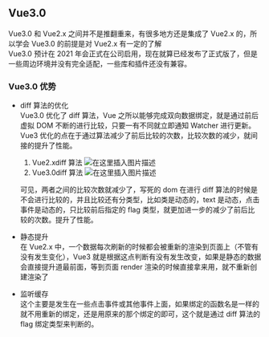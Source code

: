 ## Vue3.0

Vue3.0 和 Vue2.x 之间并不是推翻重来，有很多地方还是集成了 Vue2.x 的，所以学会 Vue3.0 的前提是对 Vue2.x 有一定的了解  
Vue3.0 预计在 2021 年会正式在公司启用，现在就算已经发布了正式版了，但是一些周边环境并没有完全适配，一些库和插件还没有兼容。

### Vue3.0 优势

- diff 算法的优化  
  Vue3.0 优化了 diff 算法，Vue 之所以能够完成双向数据绑定，就是通过前后虚拟 DOM 不断的进行比较，只要一有不同就立即通知 Watcher 进行更新。Vue3 优化的点在于通过算法减少了前后比较的次数，比较次数的减少，就间接的提升了性能。

  1. Vue2.xdiff 算法
     ![在这里插入图片描述](https://img-blog.csdnimg.cn/20200927200826958.png?x-oss-process=image/watermark,type_ZmFuZ3poZW5naGVpdGk,shadow_10,text_aHR0cHM6Ly9ibG9nLmNzZG4ubmV0L3dlaXhpbl80NjI0MDE2Mg==,size_16,color_FFFFFF,t_70#pic_center)
  2. Vue3.0diff 算法
     ![在这里插入图片描述](https://img-blog.csdnimg.cn/20200927201028182.png?x-oss-process=image/watermark,type_ZmFuZ3poZW5naGVpdGk,shadow_10,text_aHR0cHM6Ly9ibG9nLmNzZG4ubmV0L3dlaXhpbl80NjI0MDE2Mg==,size_16,color_FFFFFF,t_70#pic_center)

  可见，两者之间的比较次数就减少了，写死的 dom 在进行 diff 算法的时候是不会进行比较的，并且比较还有分类型，比如类是动态的，text 是动态，点击事件是动态的，只比较前后指定的 flag 类型，就更加进一步的减少了前后比较的次数。提升了性能。

- 静态提升  
  在 Vue2.x 中，一个数据每次刷新的时候都会被重新的渲染到页面上（不管有没有发生变化），Vue3 就是根据这点判断有没有发生改变，如果是静态的数据会直接提升道最前面，等到页面 render 渲染的时候直接拿来用，就不重新创建渲染了

- 监听缓存  
  这个主要是发生在一些点击事件或其他事件上面，如果绑定的函数名是一样的就不用重新的绑定，还是用原来的那个绑定的即可，这个就是通过 diff 算法的 flag 绑定类型来判断的。
